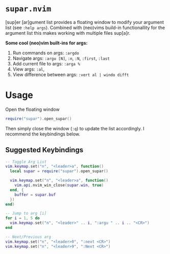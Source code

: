# `supar.nvim`

[sup]er [ar]gument list provides a floating window to modify your argument list
(see `:help args`). Combined with (neo)vims build-in functionallity for the 
argument list this makes working with multiple files sup[a]r.

**Some cool (neo)vim built-ins for args:**
1. Run commands on args: `:argdo`
2. Navigate args: `:argu [N]`, `:n`, `:N`, `:first`, `:last`
3. Add current file to args: `:arga %`
4. View args: `:al`, 
5. View difference between args: `:vert al | windo difft`

# Usage

Open the floating window
```lua
require("supar").open_supar()
```
Then simply close the window (`:q`) to update the list accordingly. I recommend
the keybindings below.

## Suggested Keybindings
```lua
-- Toggle Arg List
vim.keymap.set("n", "<leader>a", function()
  local supar = require("supar").open_supar()

  vim.keymap.set("n", "<leader>a", function()
    vim.api.nvim_win_close(supar.win, true)
  end, {
    buffer = supar.buf
  })
end)

-- Jump to arg [i]
for i = 1, 5 do
  vim.keymap.set("n", "<leader>" .. i, ":argu " .. i .. "<CR>")
end

-- Next/Previous arg
vim.keymap.set("n", "<leader>0", ":next <CR>")
vim.keymap.set("n", "<leader>9", ":Next <CR>")
```
